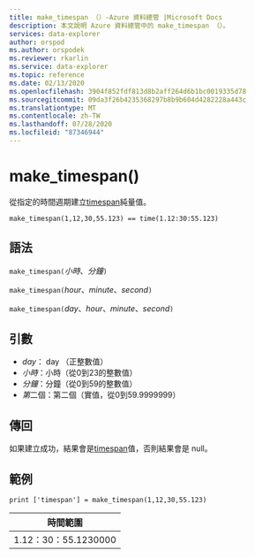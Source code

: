 ```yaml
---
title: make_timespan （）-Azure 資料總管 |Microsoft Docs
description: 本文說明 Azure 資料總管中的 make_timespan （）。
services: data-explorer
author: orspod
ms.author: orspodek
ms.reviewer: rkarlin
ms.service: data-explorer
ms.topic: reference
ms.date: 02/13/2020
ms.openlocfilehash: 3904f852fdf813d8b2aff264d6b1bc0019335d78
ms.sourcegitcommit: 09da3f26b4235368297b8b9b604d4282228a443c
ms.translationtype: MT
ms.contentlocale: zh-TW
ms.lasthandoff: 07/28/2020
ms.locfileid: "87346944"
---
```

# <a name="make_timespan"></a>make_timespan()

從指定的時間週期建立[timespan](./scalar-data-types/timespan.md)純量值。

```kusto
make_timespan(1,12,30,55.123) == time(1.12:30:55.123)
```

## <a name="syntax"></a>語法

`make_timespan(`*小時*、*分鐘*`)`

`make_timespan(`*hour*、*minute*、*second*`)`

`make_timespan(`*day*、*hour*、*minute*、*second*`)`

## <a name="arguments"></a>引數

* *day*： day （正整數值）
* *小時*：小時（從0到23的整數值）
* *分鐘*：分鐘（從0到59的整數值）
* *第*二個：第二個（實值，從0到59.9999999）

## <a name="returns"></a>傳回

如果建立成功，結果會是[timespan](./scalar-data-types/timespan.md)值，否則結果會是 null。
 
## <a name="example"></a>範例

```kusto
print ['timespan'] = make_timespan(1,12,30,55.123)

```

|時間範圍|
|---|
|1.12：30：55.1230000|


